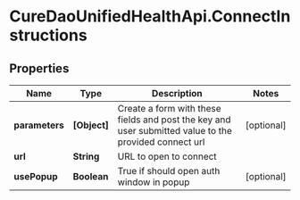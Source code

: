 # CureDaoUnifiedHealthApi.ConnectInstructions

## Properties

Name | Type | Description | Notes
------------ | ------------- | ------------- | -------------
**parameters** | **[Object]** | Create a form with these fields and post the key and user submitted value to the provided connect url | [optional] 
**url** | **String** | URL to open to connect | 
**usePopup** | **Boolean** | True if should open auth window in popup | [optional] 


